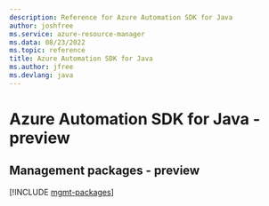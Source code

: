 ```yaml
---
description: Reference for Azure Automation SDK for Java
author: joshfree
ms.service: azure-resource-manager
ms.data: 08/23/2022
ms.topic: reference
title: Azure Automation SDK for Java
ms.author: jfree
ms.devlang: java
---
```

# Azure Automation SDK for Java - preview

## Management packages - preview
[!INCLUDE [mgmt-packages](automation-mgmt-index.md)]